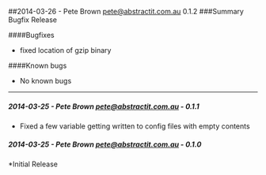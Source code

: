 ##2014-03-26 - Pete Brown <pete@abstractit.com.au> 0.1.2
###Summary
Bugfix Release

####Bugfixes
- fixed location of gzip binary

####Known bugs
* No known bugs

---
##### 2014-03-25 - Pete Brown <pete@abstractit.com.au> - 0.1.1

 * Fixed a few variable getting written to config files with empty contents

##### 2014-03-25 - Pete Brown <pete@abstractit.com.au> - 0.1.0

 *Initial Release


